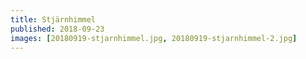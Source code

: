 ```yaml
---
title: Stjärnhimmel
published: 2018-09-23
images: [20180919-stjarnhimmel.jpg, 20180919-stjarnhimmel-2.jpg]
---
```


